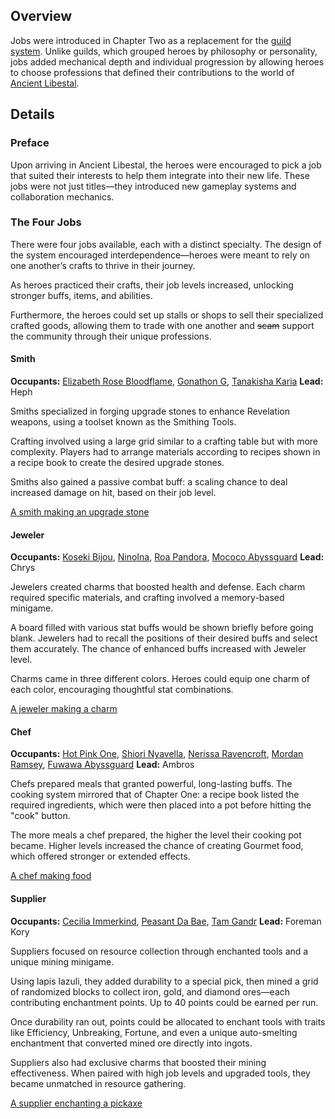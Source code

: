 <!-- title: Jobs -->
<!-- quote: 250 coins for one soup?! -->
<!-- chapters: 1 -->
<!-- images: (Jobs Overview), (Jobs and their icons), (Charms made by a Jeweler), (Food made by a Chef), (Upgrade Stones made by a Smith) --->
<!-- model: false -->

## Overview

Jobs were introduced in Chapter Two as a replacement for the [guild system](#entry:guilds-entry). Unlike guilds, which grouped heroes by philosophy or personality, jobs added mechanical depth and individual progression by allowing heroes to choose professions that defined their contributions to the world of [Ancient Libestal](#entry:libestal-ancient-entry).

## Details

### Preface

Upon arriving in Ancient Libestal, the heroes were encouraged to pick a job that suited their interests to help them integrate into their new life. These jobs were not just titles—they introduced new gameplay systems and collaboration mechanics.

### The Four Jobs

There were four jobs available, each with a distinct specialty. The design of the system encouraged interdependence—heroes were meant to rely on one another’s crafts to thrive in their journey.

As heroes practiced their crafts, their job levels increased, unlocking stronger buffs, items, and abilities.

Furthermore, the heroes could set up stalls or shops to sell their specialized crafted goods, allowing them to trade with one another and ~~scam~~ support the community through their unique professions.

#### Smith

**Occupants:** [Elizabeth Rose Bloodflame](#entry:liz-entry), [Gonathon G](#entry:gigi-entry), [Tanakisha Karia](#entry:kiara-entry)
**Lead:** Heph

Smiths specialized in forging upgrade stones to enhance Revelation weapons, using a toolset known as the Smithing Tools.

Crafting involved using a large grid similar to a crafting table but with more complexity. Players had to arrange materials according to recipes shown in a recipe book to create the desired upgrade stones.

Smiths also gained a passive combat buff: a scaling chance to deal increased damage on hit, based on their job level.

[A smith making an upgrade stone](#embed:https://www.youtube.com/live/wnQuawM-3Jc?si=eqo6EHO6IVC2c43c&t=1180)

#### Jeweler

**Occupants:** [Koseki Bijou](#entry:bijou-entry), [NinoIna](#entry:ina-entry), [Roa Pandora](#entry:raora-entry), [Mococo Abyssguard](#entry:mococo-entry)
**Lead:** Chrys

Jewelers created charms that boosted health and defense. Each charm required specific materials, and crafting involved a memory-based minigame.

A board filled with various stat buffs would be shown briefly before going blank. Jewelers had to recall the positions of their desired buffs and select them accurately. The chance of enhanced buffs increased with Jeweler level.

Charms came in three different colors. Heroes could equip one charm of each color, encouraging thoughtful stat combinations.

[A jeweler making a charm](#embed:https://www.youtube.com/live/pEAXwijhfFY?si=4jbm3iseM7W5lCMp&t=16078)

#### Chef

**Occupants:** [Hot Pink One](#entry:irys-entry), [Shiori Nyavella](#entry:shiori-entry), [Nerissa Ravencroft](#entry:nerissa-entry), [Mordan Ramsey](#entry:calli-entry), [Fuwawa Abyssguard](#entry:fuwawa-entry)
**Lead:** Ambros

Chefs prepared meals that granted powerful, long-lasting buffs. The cooking system mirrored that of Chapter One: a recipe book listed the required ingredients, which were then placed into a pot before hitting the "cook" button.

The more meals a chef prepared, the higher the level their cooking pot became. Higher levels increased the chance of creating Gourmet food, which offered stronger or extended effects.

[A chef making food](#embed:https://www.youtube.com/live/XfZh_3xb7i0?si=_LANDkLQRUBJTQg3&t=9331)

#### Supplier

**Occupants:** [Cecilia Immerkind](#entry:cecilia-entry), [Peasant Da Bae](#entry:bae-entry), [Tam Gandr](#entry:kronii-entry)
**Lead:** Foreman Kory

Suppliers focused on resource collection through enchanted tools and a unique mining minigame.

Using lapis lazuli, they added durability to a special pick, then mined a grid of randomized blocks to collect iron, gold, and diamond ores—each contributing enchantment points. Up to 40 points could be earned per run.

Once durability ran out, points could be allocated to enchant tools with traits like Efficiency, Unbreaking, Fortune, and even a unique auto-smelting enchantment that converted mined ore directly into ingots.

Suppliers also had exclusive charms that boosted their mining effectiveness. When paired with high job levels and upgraded tools, they became unmatched in resource gathering.

[A supplier enchanting a pickaxe](#embed:https://www.youtube.com/live/NGC0VaSUPnE?si=OLvHrK407SXwIXA8&t=18854)
